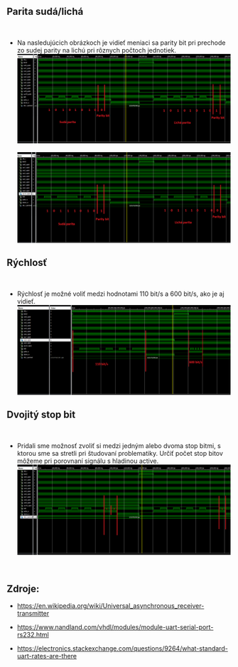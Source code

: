 ## Parita sudá/lichá
&nbsp;
* Na nasledujúcich obrázkoch je vidieť meniaci sa parity bit pri prechode zo sudej parity na lichú pri rôznych počtoch jednotiek.
&nbsp;
![logic](parity_1.png)
&nbsp;
![logic](parity_2.png)

## Rýchlosť
&nbsp;
* Rýchlosť je možné voliť medzi hodnotami 110 bit/s a 600 bit/s, ako je aj vidieť.
&nbsp;
![logic](speed.png)

## Dvojitý stop bit
&nbsp;
* Pridali sme možnosť zvoliť si medzi jedným alebo dvoma stop bitmi, s ktorou sme sa stretli pri študovaní problematiky.
Určiť počet stop bitov môžeme pri porovnaní signálu s hladinou active.
&nbsp;
![logic](double_stop.png)



&nbsp;
## Zdroje:
* <https://en.wikipedia.org/wiki/Universal_asynchronous_receiver-transmitter>

* <https://www.nandland.com/vhdl/modules/module-uart-serial-port-rs232.html>

* <https://electronics.stackexchange.com/questions/9264/what-standard-uart-rates-are-there>
